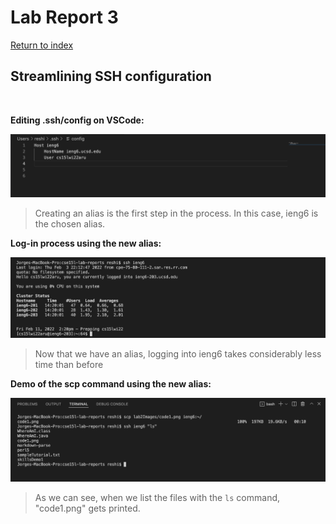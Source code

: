 # Lab Report 3 <br />
[Return to index](../index.md)
## Streamlining SSH configuration <br />
<br />

**Editing .ssh/config on VSCode:**

![Image](../lab3Images/config.png)<br />
>Creating an alias is the first step in the process. In this case, ieng6 is the chosen alias.

**Log-in process using the new alias:**

![Image](../lab3Images/loginDemo.png) <br />
>Now that we have an alias, logging into ieng6 takes considerably less time than before

**Demo of the scp command using the new alias:**

![Image](../lab3Images/scpDemo.png) <br />
>As we can see, when we list the files with the `ls` command, "code1.png" gets printed.

